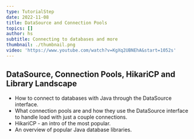 ```yaml
---
type: TutorialStep
date: 2022-11-08
title: DataSource and Connection Pools
topics: []
author: hs
subtitle: Connecting to databases and more
thumbnail: ./thumbnail.png
video: 'https://www.youtube.com/watch?v=KgXq2UBNEhA&start=1052s'
---
```


## DataSource, Connection Pools, HikariCP and Library Landscape

* How to connect to databases with Java through the DataSource interface.
* What connection pools are and how they use the DataSource interface to handle load with just a couple connections.
* HikariCP - an intro of the most popular.
* An overview of popular Java database libraries.
